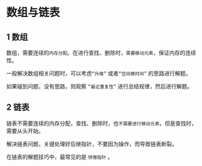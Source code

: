 # 数组与链表

##  1 数组 

数组，需要连续的`内存分配`。在进行查找、删除时，`需要移动元素`，保证内存的连续性。

一般解决数组相关问题时，可以考虑`“升维”` 或者`“空间换时间”` 的思路进行解题。  
  
如果碰到问题，没有思路，则观察 `“最近重复性”`  进行总结规律，然后进行解题。



## 2  链表

链表不需要连续的内存分配，查找、删除时，也`不需要进行移动元素`，但是查找时，需要从头开始。

解决链表问题，关键处理好后继指针，不要因为操作，而导致链表断裂。

在链表的解题技巧中，最常见的是 `快慢指针` 。  

